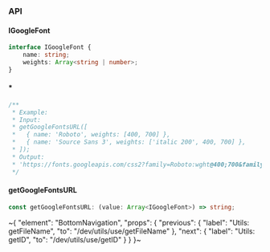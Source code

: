 

### API

#### IGoogleFont

```ts
interface IGoogleFont {
    name: string;
    weights: Array<string | number>;
}
```

#### *

```ts
/**
 * Example:
 * Input:
 * getGoogleFontsURL([
 *   { name: 'Roboto', weights: [400, 700] },
 *   { name: 'Source Sans 3', weights: ['italic 200', 400, 700] },
 * ]);
 * Output:
 * 'https://fonts.googleapis.com/css2?family=Roboto:wght@400;700&family=Source+Sans+3:ital,wght@0,200;0,700;1,200&display=swap'
 */
```

#### getGoogleFontsURL

```ts
const getGoogleFontsURL: (value: Array<IGoogleFont>) => string;
```


~{
  "element": "BottomNavigation",
  "props": {
    "previous": {
      "label": "Utils: getFileName",
      "to": "/dev/utils/use/getFileName"
    },
    "next": {
      "label": "Utils: getID",
      "to": "/dev/utils/use/getID"
    }
  }
}~